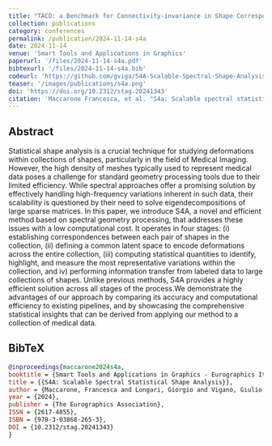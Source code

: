 ```yaml
---
title: "TACO: a Benchmark for Connectivity-invariance in Shape Correspondence"
collection: publications
category: conferences
permalink: /publication/2024-11-14-s4a
date: 2024-11-14
venue: 'Smart Tools and Applications in Graphics'
paperurl: '/files/2024-11-14-s4a.pdf'
bibtexurl: '/files/2024-11-14-s4a.bib'
codeurl: 'https://github.com/gviga/S4A-Scalable-Spectral-Shape-Analysis'
teaser: '/images/publications/s4a.png'
doi: 'https://doi.org/10.2312/stag.20241343'
citation: 'Maccarone Francesca, et al. "S4a: Scalable spectral statistical shape analysis." <i>Smart Tools and Applications in Graphics-Eurographics Italian Chapter Conference</i>. 2024.'
---
```


## Abstract
Statistical shape analysis is a crucial technique for studying deformations within collections of shapes, particularly in the field of Medical Imaging. However, the high density of meshes typically used to represent medical data poses a challenge for standard geometry processing tools due to their limited efficiency. While spectral approaches offer a promising solution by effectively handling high-frequency variations inherent in such data, their scalability is questioned by their need to solve eigendecompositions of large sparse matrices. In this paper, we introduce S4A, a novel and efficient method based on spectral geometry processing, that addresses these issues with a low computational cost. It operates in four stages: (i) establishing correspondences between each pair of shapes in the collection, (ii) defining a common latent space to encode deformations across the entire collection, (iii) computing statistical quantities to identify, highlight, and measure the most representative variations within the collection, and iv) performing information transfer from labeled data to large collections of shapes. Unlike previous methods, S4A provides a highly efficient solution across all stages of the process.We demonstrate the advantages of our approach by comparing its accuracy and computational efficiency to existing pipelines, and by showcasing the comprehensive statistical insights that can be derived from applying our method to a collection of medical data.


## BibTeX
```bibtex
@inproceedings{maccarone2024s4a,
booktitle = {Smart Tools and Applications in Graphics - Eurographics Italian Chapter Conference},
title = {{S4A: Scalable Spectral Statistical Shape Analysis}},
author = {Maccarone, Francesca and Longari, Giorgio and Viganò, Giulio and Peruzzo, Denis and Maggioli, Filippo and Melzi, Simone},
year = {2024},
publisher = {The Eurographics Association},
ISSN = {2617-4855},
ISBN = {978-3-03868-265-3},
DOI = {10.2312/stag.20241343}
}
```